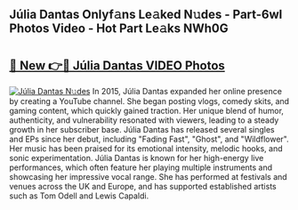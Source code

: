## Júlia Dantas Onlyf𝚊ns Le𝚊ked N𝚞des - Part-6wl Photos Video - Hot Part Le𝚊ks NWh0G

# <h2><a href="http://ac23421.deff.icu/?id=J%c3%balia+Dantas">🔗 New 👉🔴 Júlia Dantas VIDEO Photos</a></h2>

[![Júlia Dantas N𝚞des](https://i.imgur.com/rIISA9y.gif)](http://ac23421.deff.icu/?id=J%c3%balia+Dantas)
In 2015, Júlia Dantas expanded her online presence by creating a YouTube channel. She began posting vlogs, comedy skits, and gaming content, which quickly gained traction. Her unique blend of humor, authenticity, and vulnerability resonated with viewers, leading to a steady growth in her subscriber base. Júlia Dantas has released several singles and EPs since her debut, including "Fading Fast", "Ghost", and "Wildflower". Her music has been praised for its emotional intensity, melodic hooks, and sonic experimentation. Júlia Dantas is known for her high-energy live performances, which often feature her playing multiple instruments and showcasing her impressive vocal range. She has performed at festivals and venues across the UK and Europe, and has supported established artists such as Tom Odell and Lewis Capaldi.
